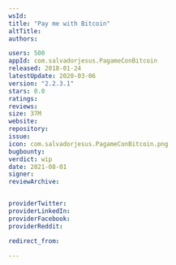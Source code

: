 ```yaml
---
wsId: 
title: "Pay me with Bitcoin"
altTitle: 
authors:

users: 500
appId: com.salvadorjesus.PagameConBitcoin
released: 2018-01-24
latestUpdate: 2020-03-06
version: "2.2.3.1"
stars: 0.0
ratings: 
reviews: 
size: 37M
website: 
repository: 
issue: 
icon: com.salvadorjesus.PagameConBitcoin.png
bugbounty: 
verdict: wip
date: 2021-08-01
signer: 
reviewArchive:


providerTwitter: 
providerLinkedIn: 
providerFacebook: 
providerReddit: 

redirect_from:

---
```



